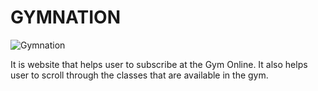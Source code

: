 # GYMNATION

![Gymnation](https://user-images.githubusercontent.com/84774840/210567693-299f43f5-95fb-47a7-819f-aa7cf0d87b7c.png)

It is website that helps user to subscribe at the Gym Online. It also helps user to scroll through the classes that are available in the gym.
